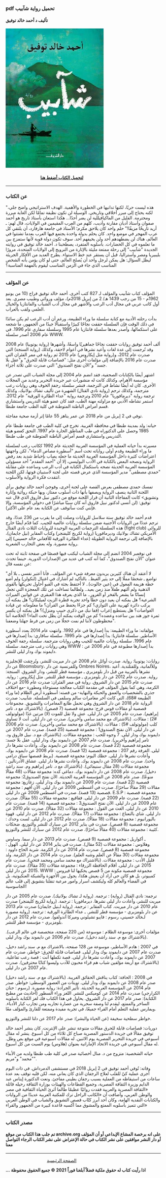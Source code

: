 ###  pdf تحميل رواية شآبيب 
#### تأليف د أحمد خالد توفيق
![](https://raw.githubusercontent.com/iqraa4u/iqraa4u.github.io/main/images%20(4).jpeg)

#### &nbsp; &nbsp; &nbsp; &nbsp; &nbsp; &nbsp; &nbsp; &nbsp;&nbsp;&nbsp; &nbsp; &nbsp; &nbsp; &nbsp; &nbsp; &nbsp; &nbsp; &nbsp; [ لتحميل الكتاب أضغط هنا ](https://www.noor-book.com/book/internal_download/ef41726ab8616e7fcff40d7bf30ed418/1/4b0429a240c94ecfee5779bb1b001097)

----
### عن الكتاب
 "هذە ليست حربًا، لكنها تدانيها في الخطورة والأهمية. الهدف الاستراتيجي واضح جلي، لكنه يحتاج إلى مبرر أخلاقي وتاريخي. الوسيلة لن تكون نظيفة تمامًا لكن الغاية مبررة ومحترمة. القليل من الماكيافيللية لن يضر أحدًا... هكذا استعان بأستاذ تاريخ هو أحمد صفوان وأستاذ أديان مقارنة وأديب، كلهم من العرب المقيمين في الولايات، قال لهم: ـ أريد تاريخًا مزيفًا!" حلم واحد كان يلاحق مكرم؛ الأستاذ في جامعة هارفارد، أن يلتقي كل عرب المهجر في موضع واحد. كان يحلم بدولة واحدة يجتمع فيها العرب بعدما تشتتوا في العالم، هناك لن يضطهدهم أحد ولن يخيفهم أحد. سوف تكون دولة قوية لأنها ستمزج بين ما تعلموە في كل الحضارات. بأسلوبه المتفرد، يصطحبنا د. أحمد خالد توفيق في روايته الجديدة "شآبيب" إلى رحلة ممتعة مليئة بالإثارة من النرويج إلى الولايات المتحدة، مرورًا بليبيريا ومصر وأستراليا، قبل أن يستقر عند خط الاستواء. يطرح العديد من الأفكار الجريئة ليظل السؤال: هل يمكن لرجل واحد أن يُصلح العالم، حتى لو كان يؤمن بأنه الشخص المناسب الذي جاء في الزمن المناسب ليقوم بالمهمة المناسبة؟

----
### عن المؤلف 
المؤلف كتاب شآبيب والمؤلف لـ 827 كتب أخرى.
أحمد خالد توفيق فراج (10 من يونيو 1962م - 15 من رجب 1439 هـ/ 2 من إبريل 2018م)، مؤلف وروائي وطبيب مصري. يعد أول كاتب عربي في مجال أدب الرعب والأشهر في مجال أدب الشباب والفانتازيا والخيال العلمي ولقب بالعراب.

بدأت رحلته الأدبية مع كتابة سلسلة ما وراء الطبيعة، ورغم أن أدب الرعب لم يكن سائدًا في ذلك الوقت فإن السلسلة حققت نجاحًا كبيرًا واستقبالًا جيدًا من الجمهور، ما شجعه على استكمالها، وأصدر بعدها سلسلة فانتازيا عام 1995 وسلسلة سفاري عام 1996. في عام 2006 أصدر سلسلة WWW.

ألف أحمد توفيق روايات حققت نجاحًا جماهيريًا واسعًا، وأشهرها (رواية يوتوبيا) عام 2008 وقد تُرجمت إلى عدة لغات وأعيد نشرها في أعوام لاحقة، وكذلك (رواية السنجة) التي صدرت عام 2012، و(رواية مثل إيكاروس) عام 2015 ثم رواية في ممر الفئران التي صدرت عام 2016 بالإضافة إلى مؤلفات أخرى مثل: "قصاصات قابلة للحرق" و"عقل بلا جسد" و"الآن نفتح الصندوق" التي صدرت على ثلاثة أجزاء.

اشتهر أيضًا بالكتابات الصحفية، فقد انضم عام 2004 إلى مجلة الشباب التي تصدر عن مؤسسة الأهرام، وكذلك كانت له منشورات عبر جريدة التحرير وعديد من المجلات الأخرى. كان له أيضًا نشاط في الترجمة، فنشر سلسلة رجفة الخوف وهي روايات رعب مترجمة، وكذلك ترجم (رواية نادي القتال) الشهيرة من تأليف تشاك بولانيك، وكذلك ترجمة رواية "ديرمافوريا" عام 2010 وترجمة رواية "عداء الطائرة الورقية" عام 2012. استمر نشاطه الأدبي مع مزاولته مهنة الطب، فقد كان عضو هيئة التدريس واستشاري قسم أمراض الباطنة المتوطنة في كلية الطب جامعة طنطا.

توفي في 2 إبريل من عام 2018 عن عمر يناهز 55 عامًا إثر أزمة صحية مفاجئة.

حياته:
ولد بمدينة طنطا في محافظة الغربية. تخرج في كلية الطب في جامعة طنطا عام 1985 وحصل على الدكتوراه في طب المناطق الحارة عام 1997. التحق كعضو هيئة التدريس واستشاري قسم أمراض الباطنة المتوطنة في طب طنطا.

مسيرته
بدأ حياته العملية في المؤسسة العربية الحديثة عام 1992 ككاتب رعب لسلسلة ما وراء الطبيعة وقدم أولى رواياته تحت اسم "أسطورة مصاص الدماء"، لكن واجهتها اعتراضات كثيرة داخل المؤسسة العربية الحديثة ما جعله يصاب بإحباط شديد بعد رفض الرواية ونصحه البعض بالكتابة في الأدب البوليسي، إلا أن "أحمد المقدم" أحد مسؤولي المؤسسة العربية الحديثة نصحه باستكمال الكتابة في أدب الرعب وساعده على مقابلة "حمدي مصطفى" مدير المؤسسة الذي عرض قصته على لجنة لاستبيان قوتها، لكن اللجنة انتقدت فكرة الرواية والأسلوب.

تمسك حمدي مصطفى بعرض القصة على لجنة أخرى، وفوجئ أحمد خالد توفيق برأي اللجنة الثانية ينصف الرواية ويصفها بأنها ذات أسلوب ممتاز، وبها حبكة روائية وإثارة وتشويق> كانت المفاجأة الثانية أن قرار اللجنة موقع من دكتور نبيل فاروق الذي قال عنه توفيق: (لن أنسى لدكتور نبيل فاروق أنه كان سببًا مباشرًا في دخولي المؤسسة، وإلا فإنني كنت سأتوقف عن الكتابة بعد عام على الأكثر).

قدم أحمد خالد توفيق ستة سلاسل للروايات وصلت إلى ما يقرب من 236 عددًا، وقد ترجم عددًا من الروايات الأجنبية ضمن سلسلة روايات عالمية للجيب. كما قدّم أيضًا خارج هذه السلسلة الترجمات العربية الوحيدة للروايات الثلاث نادي القتال (fight club) للروائي الأمريكي تشاك بولانيك وديرمافوريا (رواية لكريج كليفنجر) وكتاب المقابر (نيل جايمان)، بالإضافة إلى ترجمة الرواية الطويلة (عداء الطائرة الورقية للأفغاني خالد حسيني) إلى رواية مصورة. وله بعض التجارب الشعرية.

في نوفمبر 2004 انضم إلى مجلة الشباب ليكتب فيها قصصًا في صفحة ثابتة له تحت عنوان "الآن نفتح الصندوق"، كما أنه كتب في عديد من الإصدارات الدورية. حينما تحدث عن نفسه قال:

"لا أعتقد أن هناك كثيرين يريدون معرفة شيء عن المؤلف.. فأنا أعتبر نفسي ـ بلا أي تواضع ـ شخصًا مملًا إلى حد يثير الغيظ.. بالتأكيد لم أشارك في اغتيال (لنكولن) ولم أضع خطة هزيمة المغول في (عين جالوت).. لا أحتفظ بجثة في القبو أحاول تحريكها بالقوى الذهنية ولم ألتهم طفلاً منذ زمن بعيد.. ولطالما تساءلت عن تلك المعجزة التي تجعل إنسانًا ما يشعر بالفخر أو الغرور.. ما الذي يعرفه هذا العبقري عن قوانين الميراث الشرعية؟ هل يمكنه أن يعيد دون خطأ واحد تجربة قطرة الزيت لميليكان؟ هل يمكنه أن يركب دائرة كهربية على التوازي؟ كم جزءًا يحفظ من القرآن؟ ما معلوماته عن قيادة الغواصات؟ هل يستطيع إعراب (قفا نبكِ من ذكرى حبيبٍ ومنزلِ)؟ هل يمكنه أن يكسر ثمرة جوز هند بين ساعده وعضده؟ كم من الوقت يمكنه أن يظل تحت الماء؟ الخلاصة أننا محظوظون لأننا لم نمت خجلًا من زمن من فرط جهلنا وضعفنا".

مؤلفاته:
ما وراء الطبيعة: بدأ إصدارها في عام 1992. وانتهت عام 2014 بعدد أسطورة الأساطير.
سلسلة فانتازيا: بدأ إصدارها في عام 1995.
سلسلة سافاري: بدأ إصدارها في عام 1996.
سلسلة روايات عالمية للجيب وهي روايات مترجمة.
سلسلة رجفة الخوف وهي روايات رعب مترجمة.
سلسلة WWW : بدأ إصدارها مطبوعة في عام 2006 عن دايموند بوك ودار ليلى للنشر.

روايات:
يوتوبيا: رواية. صدرت أوائل عام 2008 عن دار ميريت للنشر، وتُرجِمَت للإنجليزية عن دار Bloomsbury، وللفرنسية عن دار Ombres Noires، وللألمانية، وللفنلندية. أعيد نشرها بالعربية من قبل دار بلومزبري ـ مؤسسة قطر للنشر، ودار الشروق.
السنجة: رواية. صدرت عام 2012 عن دار بلومزبري ـ مؤسسة قطر للنشر.
مثل إيكاروس : رواية. صدرت عام 2015 عن دار الشروق.
رواية في ممر الفئران: صدرت عام 2016 عن دار الكرمة، وهي كما يقول المؤلف في مقدمة الكتاب معالجة مستوحاة ومطورة -مع اختلاف جذري بالشخصيات والعمق والحبكة والنهاية- من قصته: أسطورة أرض الظلام (ما وراء الطبيعة #68)، التي كانت آخر مغامرات سالم وسلمى في السلسلة.
شآبيب: صدرت الرواية عام 2018 عن دار الشروق وهي تحمل طابع المغامرات والتشويق.
مجموعات قصصية أو مقالات
قوس قزح: مجموعة قصصية (7 قصص). (بالاشتراك مع د. تامر إبراهيم). صدرت عام 2005 عن دار ليلى.
عش ولا تقل للموت (لا) مرتين غدًا (مولوتولف #2) : مقالات. (بالاشتراك مع محمد سامي وآخرين). صدرت عن دار ليلى.
أنت لا تساوي كلب (مولوتولف #5) : مقالات. (بالاشتراك مع محمد سامي وآخرين). صدرت عام 2006 عن دار ليلى.
الآن نفتح الصندوق1 : مجموعة قصصية (25 قصة). صدرت عام 2007 عن دايموند بوك ودار ليلى.
7 وجوه للحب : مجموعة مقالات. (بالاشتراك مع د. نبيل فاروق ود. تامر إبراهيم وآخرين). صدرت عام 2007 عن دايموند بوك ودار ليلى.
عقل بلا جسد: مجموعة قصصية (22 قصة). صدرت عام 2008 عن دايموند بوك. وأعادت نشرها دار ليلى.
الغرفة رقم 207 : مجموعة قصصية (12 قصة). صدرت عام 2008 عن دايموند بوك. وأعادت نشرها دار ليلى.
حظك اليوم: مجموعة قصصية. (يربط قصصها سياق درامي واحد). صدرت عام 2008 عن دايموند بوك. وأعادت نشرها دار ليلى.
عشاق الأدرنالين : مجموعة مقالات (28 مقال سنيمائي). (بالاشتراك مع د. تامر إبراهيم وم. سند راشد دخيل). صدرت عام 2008 عن دار دايموند بوك.
دماغي كده: مجموعة مقالات (48 مقالًا منوعًا). صدر عام 2008 عن المؤسسة العربية الحديثة.
الآن نفتح الصندوق2: مجموعة قصصية (22 قصة). صدرت عام 2009 عن دايموند بوك ودار ليلى.
زغازيغ: مجموعة مقالات (29 مقالًا ساخرًا). صدرت في أغسطس 2009 عن دار ليلى.
الآن أفهم : مجموعة قصصية (13 قصة). صدرت في أغسطس 2009 عن دار ليلى.
E.S.P : مجموعة قصصية (22 قصة). صدرت عام 2009 عن دار ليلى.
فقاقيع : مجموعة مقالات (55 مقالًا). صدرت عام 2009 عن دار ليلى.
الآن نفتح الصندوق3 : مجموعة قصصية (14 قصة). صدرت عام 2010 عن دار ليلى.
الغث من القول : مجموعة مقالات (32 مقالًا). صدرت عام 2010 عن دار ليلى.
شاي بالنعناع : مجموعة مقالات (17 مقالًا). صدرت عام 2012 عن دار ليلى.
قهوة باليورانيوم : مجموعة مقالات (18 مقالًا). صدرت عام 2012 عن دار ليلى.
لست وحدك : مجموعة قصصية (8 قصص). صدرت في يناير 2012 عن سبارك للنشر والتوزيع.
ضحكات كئيبة : مجموعة مقالات (40 مقالًا ساخرًا). صدرت عام 2012 عن سبارك للنشر والتوزيع.

ـ أكواريل : مجموعة قصصية (9 قصص). صدرت عام 2013 عن دار سما.
وساوس وهلاوس : مجموعة مقالات (52 مقال). صدرت في يناير 2014 عن دار ليلى.
الهول : مجموعة قصصية (8 قصص). صدرت عام 2014 عن دار الكرمة.
شربة الحاج داوود : مجموعة مقالات (30 مقالًا عن العلم وشبه العلم). صدرت عام 2014 عن دار الكرمة.
ولد قليل الأدب : مجموعة مقالات. (بالاشتراك مع محمد سامي ومحمد فتحي). صدرت عام 2015 عن دار ليلى.
أفلام الحافظة الزرقاء : مجموعة مقالات (35 مقالًا). صدرت عام 2015 عن دار ليلى.
WWW : مجموعة قصصية مكونة من 5 قصص يحكيها لنا فيروس كمبيوتر، بل هو كائن حى أراد أن يعيش هكذا، يجول بين الأجهزة والشبكة العنكبوتية، بل في الفضاء والعالم كله وليكشف اسرار وامور مرعبة تنقلنا بتشويق إلى قلب عالم الجاسوسية!

ترجمة:
نادي القتال (رواية) : ترجمة. (رواية لـ تشاك بولانيك). صدرت عام 2005 عن دار ميريت للنشر، وأعادت دار ليلى نشرها.
ديرمافوريا : ترجمة. (رواية لكريج كليفنجر) صدرت عام 2010 عن دار ميريت.
كتاب المقابر : ترجمة. (رواية لـنيل جايمان) صدرت عام 2013 عن دار بلومزبري - مؤسسة قطر للنشر.
ـ عداء الطائرة الورقية : ترجمة. (رواية مصورة لـخالد حسيني، رسوم : فايبو تشيلوني وميركا آندولفو). صدرت عام 2012 عن دار بلومزبري - مؤسسة قطر للنشر.

مؤلفات أخرى:
موسوعة الظلام : موسوعة (من 220 صفحة، متخصصة في عالم الرعب). (بالاشتراك مع م. سند راشد دخيل). صدرت عام 2006 عن دايموند بوك ودار ليلى.

في 2007 :
هادم الأساطير، موسوعة من 128 صفحة، بالاشتراك مع م. سند راشد دخيل، صدرت عام 2007 عن دايموند بوك ودار ليلى.
قصاصات قابلة للحرق: خواطر، صدرت عام 2007 عن دايموند بوك، وأعادت نشرها دار ليلى.
قصة تكملها أنت : قصة رعب تفاعلية. (بالاشتراك مع أربعة مؤلفين شباب هم قراء محبون للأدب وليسوا كتابًا محترفين). صدرت عام 2007 عن دار ليلى.

في 2008 :
الحافة: كتاب يناقش الحقائق الغريبة. (بالاشتراك مع م. سند راشد دخيل) صدر عام 2008 عن دايموند بوك ودار ليلى.
تويتات من العصور الوسطى: خواطر. صدر عام 2014 عن المؤسسة العربية الحديثة.
تأثير الجرادة: رواية مصورة. (رسوم : حنان الكرارجي) صدرت عام 2014 عن كوميكس للنشر.
اللغز وراء السطور (أحاديث من مطبخ الكتابة): صدر عام 2017 عن دار الشروق. يحاول في هذا الكتاب فك لغز الكتابة بأسلوبه الساخر والممتع، ليقدم لنا وصفة سحرية من عصارة تجاربه ومن تجارب كبار الأدباء. ويمارس عملية التعلم أمام القراء جميعًا، في تجربة مفيدة وممتعة للقارئ والمؤلف معًا.

خواطر سطحية سخيفة (عن الحياة والبشر): صدر عام 2017 عن دلتا للنشر والتوزيع.

دوريات:
قصاصات قابلة للحرق مقالات متنوعة تنشر على الإنترنت.
كان ينشر أحمد خالد توفيق مقالًا في جريدة الدستور المصرية صباح كل ثلاثاء من كل أسبوع.
ينشر له مقال أسبوعي في جريدة التحرير المصرية يوم الاثنين.
له مقالات أسبوعية في موقع بص وطل.
له مقال أسبوعي في جريدة الاتحاد الإماراتية بعنوان (هلاوس) يوم السبت من كل أسبوع.

حياته الشخصية:
متزوج من د. منال أخصائية صدر في كلية طب طنطا ولديه من الأبناء "محمد" و"مريم".

وفاته:
تُوفي أحمد توفيق في 2 إبريل 2018 في مستشفى الدمرداش. في ذات اليوم أجرى عملية كيّ للقلب لعلاج الرجفان الذي كان يعاني منه، لكن قلبه توقف بعد عدة ساعات من استيقاظه من العملية بسبب رجفان بطيني مفاجئ. ونعت الدكتورة إيناس عبد الدايم وزيرة الثقافة المصرية، وجميع القطاعات والهيئات بوزارة الثقافة رحيله قائلة «الثقافة المصرية والعربية فقدت روائيًا عظيمًا طالما أثرىٰ الحياة الثقافية في مصر والوطن العربي، وأضافت أن «الكاتب الراحل ترك للمكتبة العربية عديدًا من الروايات والكتابات النقدية الهامة، وكان أحد أبرز كتّاب قصص التشويق والشباب في الوطن العربي التي تتميز بأسلوبه الممتع والمشوق مما أكسبه قاعدة كبيرة من الجمهور والقراء»

------

### مصدر الكتاب
#### تم جلب هذا الكتاب من موقع archive.org على انه برخصة المشاع الإبداعي أو أن المؤلف أو دار النشر موافقين على نشر الكتاب في حالة الإعتراض على نشر الكتاب الرجاء التواصل معنا

------
&nbsp; &nbsp; &nbsp; &nbsp; &nbsp; &nbsp; &nbsp; &nbsp;&nbsp;&nbsp; &nbsp; &nbsp; &nbsp; &nbsp; &nbsp; &nbsp; &nbsp; &nbsp;   [ الصفحة الرئيسية ](https://iqraa4u.me/)   

**... اذا رأيت كتاب له حقوق ملكية فضلاً أبلغنا فوراً**
**2021 © جميع الحقوق محفوظة**
